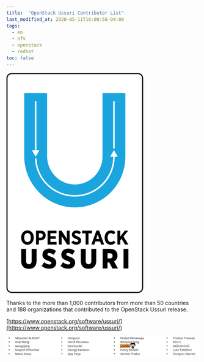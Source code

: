 ```yaml
---
title:  "OpenStack Ussuri Contributor List"
last_modified_at: 2020-05-11T16:00:58-04:00
tags:
  - en
  - nfv
  - openstack
  - redhat
toc: false
---
```


![](/assets/images/posts/2020-05-11-ussuri/2020-05-11-ussuri.svg)

Thanks to the more than 1,000 contributors from more than 50 countries and 188 organizations that contributed to the OpenStack Ussuri release.

[https://www.openstack.org/software/ussuri/](https://www.openstack.org/software/ussuri/)

![](/assets/images/posts/2020-05-11-ussuri/1.png)
